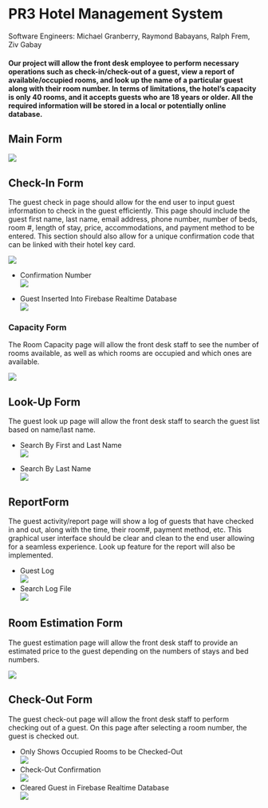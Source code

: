 # PR3 Hotel Management System <br />

Software Engineers: Michael Granberry, Raymond Babayans, Ralph Frem, Ziv Gabay <br />


#### Our project will allow the front desk employee to perform necessary operations such as check-in/check-out of a guest, view a report of available/occupied rooms, and look up the name of a particular guest along with their room number. In terms of limitations, the hotel’s capacity is only 40 rooms, and it accepts guests who are 18 years or older. All the required information will be stored in a local or potentially online database. <br />

## Main Form <br />

![](images/mainForm.png) <br />

## Check-In Form <br />

The guest check in page should allow for the end user to input guest information to check in the guest efficiently. This page should include the guest first name, last name, email address, phone number, number of beds, room #, length of stay, price, accommodations, and payment method to be entered. This section should also allow for a unique confirmation code that can be linked with their hotel key card. <br />

![](images/checkInForm.png) <br />

* Confirmation Number <br />
![](images/CheckInConfirmation.png) <br />

* Guest Inserted Into Firebase Realtime Database <br />
![](images/firebaseCheckIn.png) <br />

### Capacity Form <br />

The Room Capacity page will allow the front desk staff to see the number of rooms available, as well as which rooms are occupied and which ones are available. <br />

![](images/roomCapForm.png) <br />

## Look-Up Form <br />

The guest look up page will allow the front desk staff to search the guest list based on name/last name. <br />
* Search By First and Last Name <br />
![](images/lookUpForm2.png) <br />

* Search By Last Name <br />
![](images/lookUpForm.png) <br />

## ReportForm <br />

The guest activity/report page will show a log of guests that have checked in and out, along with the time, their room#, payment method, etc. This graphical user interface should be clear and clean to the end user allowing for a seamless experience. Look up feature for the report will also be implemented. <br />

* Guest Log <br />
![](images/reportForm.png) <br />
* Search Log File <br />
![](images/reportForm2.png) <br />

## Room Estimation Form
The guest estimation page will allow the front desk staff to provide an estimated price to the guest depending on the numbers of stays and bed numbers. <br />

![](images/estimateForm2.png) <br />

## Check-Out Form

The guest check-out page will allow the front desk staff to perform checking out of a guest. On this page after selecting a room number, the guest is checked out. <br />
* Only Shows Occupied Rooms to be Checked-Out <br />
![](images/checkOutList.png) <br />
* Check-Out Confirmation <br />
![](images/checkOutConfirmation.png) <br />
* Cleared Guest in Firebase Realtime Database <br />
![](images/firebaseCheckOut.png) <br />


